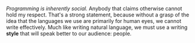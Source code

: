 *Programming is inherently social.* Anybody that claims otherwise cannot hold my respect. That's a strong statement, because without a grasp of the idea that the languages we use are primarily for human eyes, we cannot write effectively. Much like writing natural language, we must use a writing **style** that will speak better to our audience: people.
